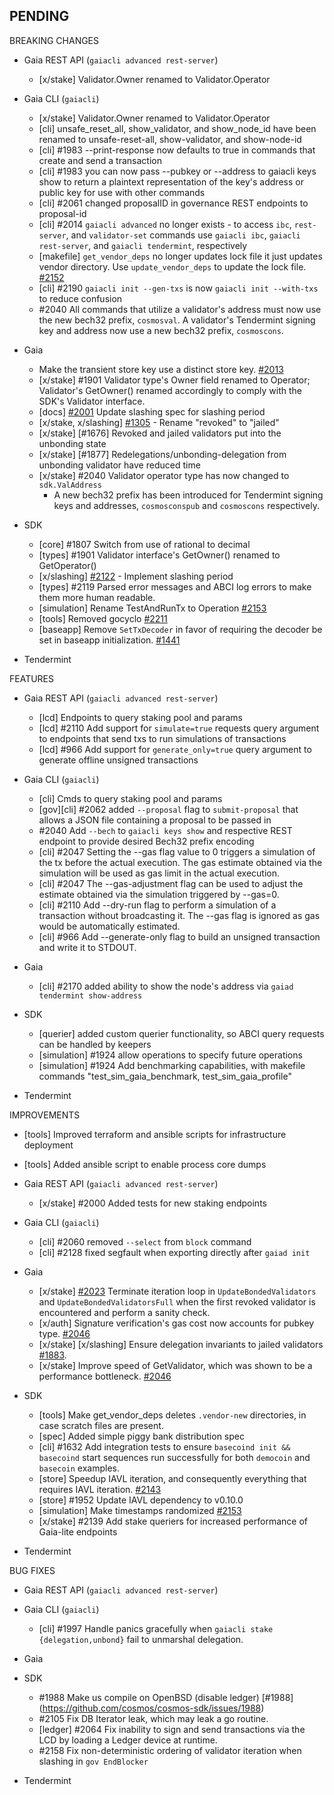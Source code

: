 ## PENDING

BREAKING CHANGES

* Gaia REST API (`gaiacli advanced rest-server`)
    * [x/stake] Validator.Owner renamed to Validator.Operator

* Gaia CLI  (`gaiacli`)
    * [x/stake] Validator.Owner renamed to Validator.Operator
    * [cli] unsafe_reset_all, show_validator, and show_node_id have been renamed to unsafe-reset-all, show-validator, and show-node-id
    * [cli] \#1983 --print-response now defaults to true in commands that create and send a transaction
    * [cli] \#1983 you can now pass --pubkey or --address to gaiacli keys show to return a plaintext representation of the key's address or public key for use with other commands
    * [cli] \#2061 changed proposalID in governance REST endpoints to proposal-id
    * [cli] \#2014 `gaiacli advanced` no longer exists - to access `ibc`, `rest-server`, and `validator-set` commands use `gaiacli ibc`, `gaiacli rest-server`, and `gaiacli tendermint`, respectively
    * [makefile] `get_vendor_deps` no longer updates lock file it just updates vendor directory. Use `update_vendor_deps` to update the lock file. [#2152](https://github.com/cosmos/cosmos-sdk/pull/2152)
    * [cli] \#2190 `gaiacli init --gen-txs` is now `gaiacli init --with-txs` to reduce confusion
    * \#2040 All commands that utilize a validator's address must now use the new
    bech32 prefix, `cosmosval`. A validator's Tendermint signing key and address
    now use a new bech32 prefix, `cosmoscons`.

* Gaia
    * Make the transient store key use a distinct store key. [#2013](https://github.com/cosmos/cosmos-sdk/pull/2013)
    * [x/stake] \#1901 Validator type's Owner field renamed to Operator; Validator's GetOwner() renamed accordingly to comply with the SDK's Validator interface.
    * [docs] [#2001](https://github.com/cosmos/cosmos-sdk/pull/2001) Update slashing spec for slashing period
    * [x/stake, x/slashing] [#1305](https://github.com/cosmos/cosmos-sdk/issues/1305) - Rename "revoked" to "jailed"
    * [x/stake] [#1676] Revoked and jailed validators put into the unbonding state
    * [x/stake] [#1877] Redelegations/unbonding-delegation from unbonding validator have reduced time
    * [x/stake] \#2040 Validator operator type has now changed to `sdk.ValAddress`
      * A new bech32 prefix has been introduced for Tendermint signing keys and
        addresses, `cosmosconspub` and `cosmoscons` respectively.

* SDK
    * [core] \#1807 Switch from use of rational to decimal
    * [types] \#1901 Validator interface's GetOwner() renamed to GetOperator()
    * [x/slashing] [#2122](https://github.com/cosmos/cosmos-sdk/pull/2122) - Implement slashing period
    * [types] \#2119 Parsed error messages and ABCI log errors to make them more human readable.
    * [simulation] Rename TestAndRunTx to Operation [#2153](https://github.com/cosmos/cosmos-sdk/pull/2153)
    * [tools] Removed gocyclo [#2211](https://github.com/cosmos/cosmos-sdk/issues/2211)
    * [baseapp] Remove `SetTxDecoder` in favor of requiring the decoder be set in baseapp initialization. [#1441](https://github.com/cosmos/cosmos-sdk/issues/1441)

* Tendermint


FEATURES

* Gaia REST API (`gaiacli advanced rest-server`)
  * [lcd] Endpoints to query staking pool and params
  * [lcd] \#2110 Add support for `simulate=true` requests query argument to endpoints that send txs to run simulations of transactions
  * [lcd] \#966 Add support for `generate_only=true` query argument to generate offline unsigned transactions

* Gaia CLI  (`gaiacli`)
  * [cli] Cmds to query staking pool and params
  * [gov][cli] #2062 added `--proposal` flag to `submit-proposal` that allows a JSON file containing a proposal to be passed in
  * \#2040 Add `--bech` to `gaiacli keys show` and respective REST endpoint to
  provide desired Bech32 prefix encoding
  * [cli] \#2047 Setting the --gas flag value to 0 triggers a simulation of the tx before the actual execution. The gas estimate obtained via the simulation will be used as gas limit in the actual execution.
  * [cli] \#2047 The --gas-adjustment flag can be used to adjust the estimate obtained via the simulation triggered by --gas=0.
  * [cli] \#2110 Add --dry-run flag to perform a simulation of a transaction without broadcasting it. The --gas flag is ignored as gas would be automatically estimated.
  * [cli] \#966 Add --generate-only flag to build an unsigned transaction and write it to STDOUT.

* Gaia
  * [cli] #2170 added ability to show the node's address via `gaiad tendermint show-address`

* SDK
  * [querier] added custom querier functionality, so ABCI query requests can be handled by keepers
  * [simulation] \#1924 allow operations to specify future operations
  * [simulation] \#1924 Add benchmarking capabilities, with makefile commands "test_sim_gaia_benchmark, test_sim_gaia_profile"

* Tendermint


IMPROVEMENTS
* [tools] Improved terraform and ansible scripts for infrastructure deployment
* [tools] Added ansible script to enable process core dumps

* Gaia REST API (`gaiacli advanced rest-server`)
    * [x/stake] \#2000 Added tests for new staking endpoints

* Gaia CLI  (`gaiacli`)
    * [cli] #2060 removed `--select` from `block` command
    * [cli] #2128 fixed segfault when exporting directly after `gaiad init`

* Gaia
    * [x/stake] [#2023](https://github.com/cosmos/cosmos-sdk/pull/2023) Terminate iteration loop in `UpdateBondedValidators` and `UpdateBondedValidatorsFull` when the first revoked validator is encountered and perform a sanity check.
    * [x/auth] Signature verification's gas cost now accounts for pubkey type. [#2046](https://github.com/tendermint/tendermint/pull/2046)
    * [x/stake] [x/slashing] Ensure delegation invariants to jailed validators [#1883](https://github.com/cosmos/cosmos-sdk/issues/1883).
    * [x/stake] Improve speed of GetValidator, which was shown to be a performance bottleneck. [#2046](https://github.com/tendermint/tendermint/pull/2200)
* SDK
    * [tools] Make get_vendor_deps deletes `.vendor-new` directories, in case scratch files are present.
    * [spec] Added simple piggy bank distribution spec
    * [cli] \#1632 Add integration tests to ensure `basecoind init && basecoind` start sequences run successfully for both `democoin` and `basecoin` examples.
    * [store] Speedup IAVL iteration, and consequently everything that requires IAVL iteration. [#2143](https://github.com/cosmos/cosmos-sdk/issues/2143)
    * [store] \#1952 Update IAVL dependency to v0.10.0
    * [simulation] Make timestamps randomized [#2153](https://github.com/cosmos/cosmos-sdk/pull/2153)
    * [x/stake] \#2139 Add stake queriers for increased performance of Gaia-lite endpoints

* Tendermint

BUG FIXES

* Gaia REST API (`gaiacli advanced rest-server`)

* Gaia CLI  (`gaiacli`)
    * [cli] \#1997 Handle panics gracefully when `gaiacli stake {delegation,unbond}` fail to unmarshal delegation.

* Gaia

* SDK
    * \#1988 Make us compile on OpenBSD (disable ledger) [#1988] (https://github.com/cosmos/cosmos-sdk/issues/1988)
    * \#2105 Fix DB Iterator leak, which may leak a go routine.
    * [ledger] \#2064 Fix inability to sign and send transactions via the LCD by
    loading a Ledger device at runtime.
    * \#2158 Fix non-deterministic ordering of validator iteration when slashing in `gov EndBlocker`

* Tendermint
